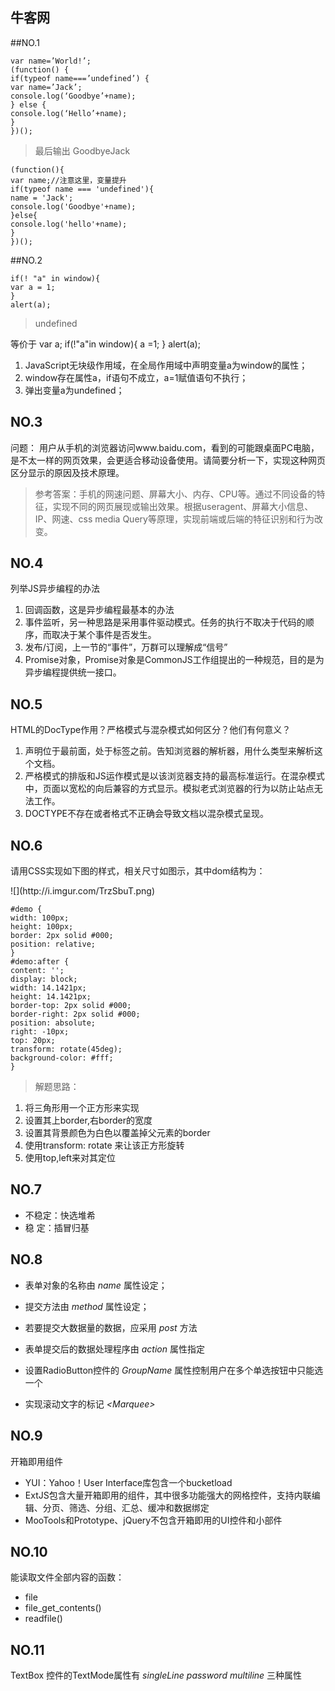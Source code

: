   
## 牛客网
   
##NO.1

    var name=’World!’;
    (function() {
    if(typeof name===’undefined’) {
    var name=’Jack’;
    console.log(‘Goodbye’+name);
    } else {
    console.log(‘Hello’+name);
    }
    })();

> 最后输出 GoodbyeJack

    (function(){
    var name;//注意这里，变量提升
    if(typeof name === 'undefined'){
    name = 'Jack';
    console.log('Goodbye'+name);
    }else{
    console.log('hello'+name);
    }
    })();

##NO.2

    if(! "a" in window){
    var a = 1;
    }
    alert(a);
>undefined

等价于
var a;
if(!"a"in window){
a =1;
}
alert(a);

1. JavaScript无块级作用域，在全局作用域中声明变量a为window的属性；
2. window存在属性a，if语句不成立，a=1赋值语句不执行；
3. 弹出变量a为undefined；

## NO.3 
问题： 用户从手机的浏览器访问www.baidu.com，看到的可能跟桌面PC电脑，是不太一样的网页效果，会更适合移动设备使用。请简要分析一下，实现这种网页区分显示的原因及技术原理。
>参考答案：手机的网速问题、屏幕大小、内存、CPU等。通过不同设备的特征，实现不同的网页展现或输出效果。根据useragent、屏幕大小信息、IP、网速、css media Query等原理，实现前端或后端的特征识别和行为改变。
## NO.4
列举JS异步编程的办法

1. 回调函数，这是异步编程最基本的办法
2. 事件监听，另一种思路是采用事件驱动模式。任务的执行不取决于代码的顺序，而取决于某个事件是否发生。
3. 发布/订阅，上一节的“事件”，万群可以理解成“信号”
4. Promise对象，Promise对象是CommonJS工作组提出的一种规范，目的是为异步编程提供统一接口。
## NO.5
HTML的DocType作用？严格模式与混杂模式如何区分？他们有何意义？
>
1. <DOCTYPE>声明位于最前面，处于<html>标签之前。告知浏览器的解析器，用什么类型来解析这个文档。
2. 严格模式的排版和JS运作模式是以该浏览器支持的最高标准运行。在混杂模式中，页面以宽松的向后兼容的方式显示。模拟老式浏览器的行为以防止站点无法工作。
3. DOCTYPE不存在或者格式不正确会导致文档以混杂模式呈现。
## NO.6
请用CSS实现如下图的样式，相关尺寸如图示，其中dom结构为：
<div id=”demo”></div>
![](http://i.imgur.com/TrzSbuT.png)

    #demo {
    width: 100px;
    height: 100px;
    border: 2px solid #000;
    position: relative;
    }
    #demo:after {
    content: '';
    display: block;
    width: 14.1421px;
    height: 14.1421px;
    border-top: 2px solid #000;
    border-right: 2px solid #000;
    position: absolute;
    right: -10px;
    top: 20px;
    transform: rotate(45deg);
    background-color: #fff;
    }
>解题思路：
>
1. 将三角形用一个正方形来实现
2. 设置其上border,右border的宽度
3. 设置其背景颜色为白色以覆盖掉父元素的border
4. 使用transform: rotate 来让该正方形旋转
5. 使用top,left来对其定位
 
## NO.7
* 不稳定：快选堆希
* 稳	定：插冒归基
## NO.8
* 表单对象的名称由 *name* 属性设定；
* 提交方法由 *method* 属性设定；
* 若要提交大数据量的数据，应采用 *post* 方法
* 表单提交后的数据处理程序由 *action* 属性指定

* 设置RadioButton控件的 *GroupName* 属性控制用户在多个单选按钮中只能选一个
* 实现滚动文字的标记 *&lt;Marquee&gt;*
## NO.9

开箱即用组件

* YUI：Yahoo！User Interface库包含一个bucketload
* ExtJS包含大量开箱即用的组件，其中很多功能强大的网格控件，支持内联编辑、分页、筛选、分组、汇总、缓冲和数据绑定
* MooTools和Prototype、jQuery不包含开箱即用的UI控件和小部件
## NO.10
能读取文件全部内容的函数：

* file
* file_get_contents()
* readfile()
## NO.11
TextBox 控件的TextMode属性有 *singleLine* *password* *multiline* 三种属性